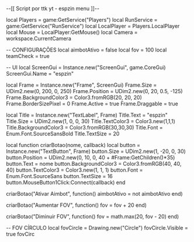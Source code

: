 --[[ Script por ttk yt - espzin menu ]]--

local Players = game:GetService("Players")
local RunService = game:GetService("RunService")
local LocalPlayer = Players.LocalPlayer
local Mouse = LocalPlayer:GetMouse()
local Camera = workspace.CurrentCamera

-- CONFIGURAÇÕES
local aimbotAtivo = false
local fov = 100
local teamCheck = true

-- UI
local ScreenGui = Instance.new("ScreenGui", game.CoreGui)
ScreenGui.Name = "espzin"

local Frame = Instance.new("Frame", ScreenGui)
Frame.Size = UDim2.new(0, 200, 0, 250)
Frame.Position = UDim2.new(0, 20, 0.5, -125)
Frame.BackgroundColor3 = Color3.fromRGB(20, 20, 20)
Frame.BorderSizePixel = 0
Frame.Active = true
Frame.Draggable = true

local Title = Instance.new("TextLabel", Frame)
Title.Text = "espzin"
Title.Size = UDim2.new(1, 0, 0, 30)
Title.TextColor3 = Color3.new(1,1,1)
Title.BackgroundColor3 = Color3.fromRGB(30,30,30)
Title.Font = Enum.Font.SourceSansBold
Title.TextSize = 20

local function criarBotao(nome, callback)
	local button = Instance.new("TextButton", Frame)
	button.Size = UDim2.new(1, -20, 0, 30)
	button.Position = UDim2.new(0, 10, 0, 40 + #Frame:GetChildren()*35)
	button.Text = nome
	button.BackgroundColor3 = Color3.fromRGB(40, 40, 40)
	button.TextColor3 = Color3.new(1, 1, 1)
	button.Font = Enum.Font.SourceSans
	button.TextSize = 16
	button.MouseButton1Click:Connect(callback)
end

criarBotao("Ativar Aimbot", function()
	aimbotAtivo = not aimbotAtivo
end)

criarBotao("Aumentar FOV", function()
	fov = fov + 20
end)

criarBotao("Diminuir FOV", function()
	fov = math.max(20, fov - 20)
end)

-- FOV CÍRCULO
local fovCircle = Drawing.new("Circle")
fovCircle.Visible = true
fovCirc
